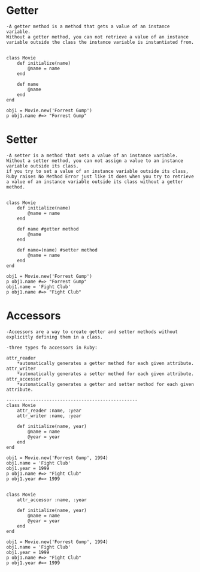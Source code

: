 # Getter

    -A getter method is a method that gets a value of an instance variable.
    Without a getter method, you can not retrieve a value of an instance variable outside the class the instance variable is instantiated from.


    class Movie
        def initialize(name)
            @name = name
        end

        def name
            @name
        end
    end

    obj1 = Movie.new('Forrest Gump')
    p obj1.name #=> "Forrest Gump"

# Setter

    -A setter is a method that sets a value of an instance variable.
    Without a setter method, you can not assign a value to an instance variable outside its class.
    if you try to set a value of an instance variable outside its class, Ruby raises No Method Error just like it does when you try to retrieve a value of an instance variable outside its class without a getter method.


    class Movie
        def initialize(name)
            @name = name
        end

        def name #getter method
            @name
        end

        def name=(name) #setter method
            @name = name
        end
    end

    obj1 = Movie.new('Forrest Gump')
    p obj1.name #=> "Forrest Gump"
    obj1.name = 'Fight Club'
    p obj1.name #=> "Fight Club"

# Accessors

    -Accessors are a way to create getter and setter methods without explicitly defining them in a class.

    -three types fo accessors in Ruby:

    attr_reader
        *automatically generates a getter method for each given attribute.
    attr_writer
        *automatically generates a setter method for each given attribute.
    attr_accessor
        *automatically generates a getter and setter method for each given attribute.

    -------------------------------------------------
    class Movie
        attr_reader :name, :year
        attr_writer :name, :year

        def initialize(name, year)
            @name = name
            @year = year
        end
    end

    obj1 = Movie.new('Forrest Gump', 1994)
    obj1.name = 'Fight Club'
    obj1.year = 1999
    p obj1.name #=> "Fight Club"
    p obj1.year #=> 1999


    class Movie
        attr_accessor :name, :year

        def initialize(name, year)
            @name = name
            @year = year
        end
    end

    obj1 = Movie.new('Forrest Gump', 1994)
    obj1.name = 'Fight Club'
    obj1.year = 1999
    p obj1.name #=> "Fight Club"
    p obj1.year #=> 1999
